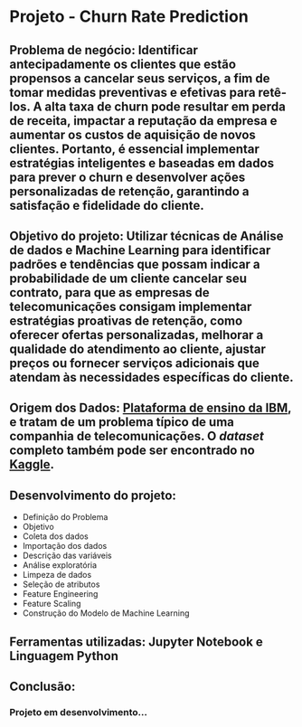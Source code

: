 # Projeto - Churn Rate Prediction

## Problema de negócio: Identificar antecipadamente os clientes que estão propensos a cancelar seus serviços, a fim de tomar medidas preventivas e efetivas para retê-los. A alta taxa de churn pode resultar em perda de receita, impactar a reputação da empresa e aumentar os custos de aquisição de novos clientes. Portanto, é essencial implementar estratégias inteligentes e baseadas em dados para prever o churn e desenvolver ações personalizadas de retenção, garantindo a satisfação e fidelidade do cliente.

## Objetivo do projeto: Utilizar técnicas de Análise de dados e Machine Learning para identificar padrões e tendências que possam indicar a probabilidade de um cliente cancelar seu contrato, para que as empresas de telecomunicações consigam implementar estratégias proativas de retenção, como oferecer ofertas personalizadas, melhorar a qualidade do atendimento ao cliente, ajustar preços ou fornecer serviços adicionais que atendam às necessidades específicas do cliente.

## Origem dos Dados: [Plataforma de ensino da IBM](https://community.ibm.com/community/user/businessanalytics/blogs/steven-macko/2019/07/11/telco-customer-churn-1113), e tratam de um problema típico de uma companhia de telecomunicações. O *dataset* completo também pode ser encontrado no [Kaggle](https://www.kaggle.com/datasets/blastchar/telco-customer-churn).

## Desenvolvimento do projeto:
* Definição do Problema
* Objetivo
* Coleta dos dados
* Importação dos dados
* Descrição das variáveis
* Análise exploratória
* Limpeza de dados
* Seleção de atributos
* Feature Engineering
* Feature Scaling
* Construção do Modelo de Machine Learning

## Ferramentas utilizadas: Jupyter Notebook e Linguagem Python

## Conclusão:

### Projeto em desenvolvimento...


